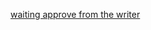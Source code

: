 [waiting approve from the writer](https://github.com/yangxcasdu/2019.md/blob/master/%E5%9C%A8Github%E9%81%87%E5%88%B0%E9%97%AE%E9%A2%98%E4%BB%A5%E5%8F%8A%E8%A7%A3%E5%86%B3%E5%8A%9E%E6%B3%95.md)

